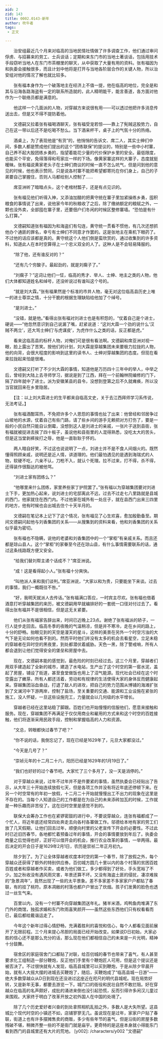 ```yaml
---
aid: 2
zid: 143
title: 0002.0143-新年
author: 吹牛者
tags: 
 - 正文

---
```




　　治安组最近几个月来对临高的当地民情社情做了许多调查工作，他们通过审问俘虏、与招募来的劳工、士兵谈话；定期和来东门市的当地土著谈话，包括用技术手段窃听当地人在东门市茶棚里的聊天，从中获取了大量有用的资料。张有福因为和执委会接触很多，而且计划中他将是打开与当地各阶层合作的关键人物，所以治安组对他的情况了解也就比较多。

　　张有福本身作为一个破落地主在经济上不值一提，他在临高的地位，完全是和其与沿海各路海盗有一定的联系所造就的，此人精明能干，能言善道，各方面对他作为一个联络员都是满意的。

　　他这样一个几面派的人物，对穿越方来说很有用——可以透过他把许多消息传送出去，但是又不得不提防着他。

　　文德嗣又拉着张有福喝酒聊天，张有福受宠若惊——靠上了髡贼这股势力，自己在这一带以后还不是吃喝不愁么。当下酒来杯干，桌子上的气氛十分的热络。

　　酒桌上，为了表现他是“有货”的，他悄悄的告诉文、席二人，其实士绅们中间，多数人都是赞成他们提出的这个“团练联保”的提议的，特别是一些中小村寨，自己养不起大股团练乡勇的，指望着能花少量的代价保护乡里的安全。最低限度，也能买个平安，免得落得和苟家庄一样的下场。像黄家寨这样的大寨子，态度就挺暧昧。张有福说黄家老头子在士绅们商议的时候一直不怎么吭气，但是问到他的意见的时候，他也表示赞同，只是说各村寨不能把希望都寄托在你们身上，自己的子弟要自己掌握住，否则人马都给别人控制了……

　　席亚洲听了暗暗点头，这个老棺材瓢子，还是有点见识的。

　　张有福见他们听得入神，又添油加醋的把黄守统在寨子里加紧操练乡勇，囤积粮食的事情说了出来，说他家今年的秋粮收了之后，除了缴纳额定的粮赋之外，一颗也没外卖，全部囤在寨子里，还要佃户们冬闲的时候区整修寨墙。“恐怕是有什么打算。”

　　文德嗣知道张有福因为和海盗们有勾连，黄守统一贯看不惯他，有几次还想抓他办个通匪的罪名，幸亏有士绅们不同意才作罢的。这是张地主在乘机下眼药了。不过他的话应该都是真的。黄守统这个人他们倒是蛮欣赏的，通过收集到的许多资料，知道此人在本时空算得上一个忠义双全的人了。这种人是不会轻易降服的。

　　“除了他，还有谁反对的？”

　　“还有几个穷酸子。最起劲的，就是刘瘸子了。”

　　“刘瘸子？”这词让他们一怔，临高的秀才、举人、士绅、地主之类的人物，他们大体都知道姓名和绰号，还没听说过有谁叫这个号的。

　　“就是刘大霖。”张有福果然是个标准的市井人物，毫无对这位临高县历史上唯一的进士尊崇之情，十分干脆的根据生理缺陷给他加了个绰号。

　　“是刘进士。”

　　“没错，就是他。”看得出张有福对刘进士也是有积怨的，“仗着自己是个进士，硬说——”他忽然意识到自己说漏了嘴，赶紧说道：“这刘大霖一个劲的说什么‘汉贼不两立’，还大骂士绅们‘与虎谋皮’，为虎作什么之类的话，反正都是虎。”

　　看来这临高县的标杆人物，对俺们可是很有看法啊。文德嗣和席亚洲对视一眼，脸上露出了苦笑。按他们的计划，刘大霖是穿越集团未来要极力拉拢的人物，他的向背，会很大程度的影响到这里的读书人、士绅对穿越集团的态度。但现在看来拉拢起来怕是很难。

　　文德嗣又打听了不少刘大霖的事情，知道他是万历四十三年中的举人，中举之后，曾经到大陆上去寻师学习，据说是到了江西，拜在一个前翰林院编修的门下，隔了四年就中了进士。派为安徽某县的县令，没想到登第之后不久就瘫痪，所以没当官就回来在乡里隐居。

　　【注：以上刘大霖进士的生平都来自临高文史，关于去江西拜师学习系传说，无法考证。】

　　张有福酒酣耳热，不免把许多个人恩怨的事情也扯了出来：他曾经和邻居争过山坡地的水源，仗着自己有些门路，请了些乡间的游手无赖把对方打伤了，要是一般的小民自然只能自认倒霉，没想到这人是刘进士的亲戚，一张片子送到县衙，张有福就被捉进去挨了四十板子，虽说他和县衙里的人混得熟悉，没吃太大的苦头，但是这当堂剥裤挨打之辱，他是一直耿耿于怀的。

　　两人暗自好笑，不过这也说说明了一点，刘进士并不是不食人间烟火的。既然懂得照顾亲戚，说明还是近人情，讲道理的。他们最怕遇见的是遇到海瑞式的人物，软硬不吃，六亲不认，刀枪不入，就认个死理。拉不过来，打不得，杀不得，还得装作很豁达的被他骂。

　　“刘进士家有团练么？”

　　“他哪里来什么团练，家里养些家丁护院罢了。”张有福以为穿越集团要对刘进士下手，更加热心起来，说刘进士的宅邸离此不远，过去不过走七八里路就是县城的西门，他家就住在西门内。不过他家在城外有一处庄子，就在县西门出来三四里的地方，他有时候也会出城去住个十天半月的。

　　文德嗣在笔记本上记下了这个情况，张有福见了心生欢喜，愈加殷勤备至。期间文德嗣问起他与刘香集团的关系——从搜集到的资料来看，他和刘香集团的关系似乎最为密切。

　　张有福也不隐瞒，说他的老婆和刘香集团中的一个“掌柜”有亲戚关系。而且还都是琼山县人。这个“掌柜”的家眷至今还在琼山县，有什么事情需要联系的话，通过这条线路既方便又安全。

　　“给我们替刘帮主递个话成不？”席亚洲说。

　　“成！这是看得起小人。”张有福十分爽快。

　　“叫他派人来和我们谈判。”席亚洲说，“大家以和为贵，只要能坐下来谈。过去的事情，我们一概既往不咎。”

　　“好，我明天就派人去传话。”张有福满口答应，一时宾主尽欢。张有福也借着酒意打听穿越集团的来历，被文德嗣用早就编排好的一套统一口径对付过去了。看得出张有福并不是很相信，但是这无关紧要。

　　他们从张有福家告辞出来，时间已近晚上23点。谢绝了张有福派的轿子，一行人徒步走回去。临高冬季的夜晚的气温稍凉，但是并不寒冷，走在乡间的路上，十分的舒畅。抬眼见到的天空是漫天的星斗，这样的美景在另外一个时空污浊的大气下是无论如何也看不到的。然而平时他们并没有太多的机会去看星空，立足未稳的穿越者在异时空的黑夜里，到处都潜伏着威胁。天色一黑，除了警戒哨，所有人都会退到让他们觉得安全的堡垒和房屋中去。

　　现在，文德嗣本能的感觉到，最危险的时刻已经过去。这三个月里，穿越者们用双手建造起了全新的城市，建造了水电站，生产出了这个时空的第一窑水泥，盖起了房屋，铺设了街道，甚至食堂做饭也用上了沼气能源。现代社会已经在这个时空露出了嫩芽。所有人都还活着，劳动和有规律的生活使得大家的身体反而健康起来。穿越集团浴血奋战，打退了敌人的进攻，把自己的势力范围从博铺的海滩扩张到了文澜河中下游两岸，控制了盐场，至关重要的交通、能源和工业设施在紧张的施工，没人怀疑，一旦这些设施完工，力量就会以几何级的水平增长。

　　穿越者已经在这里站稳了脚跟。百姓们也开始慢慢的信服他们，愿意来接触和服务。现在，穿越集团不再满足于仅仅用商业和雇用的方式来和这个时空的百姓接触，他们将逐渐采用民政手段，控制和掌握临高的人力和资源。

　　“文总，转眼都快过春节了吧？”

　　“你不说的话，我倒忘记了，现在已经是1629年了，元旦大家都没过。”

　　“今天是几号了？”

　　“崇祯元年的十二月二十六，阳历已经是1629年的1月19日了。”

　　“我们也好好的过个春节吧。大家忙了三个多月了，没一天是消停的。”

　　对于穿越众来说，过年不过年并不是件要紧的事情，虽然执委会已经贴出了告示，从大年三十开始连续放假七天，但是各项工作并没有将近年底还停顿下来。在另一个时空常有的年初一放假，十二月二十开始就慢慢出工不出力的现象在这里是不存在的。当每个人知道自己的工作都是在为自己的未来添砖加瓦的时候，工作就是一种乐趣而非苦役了。这在旧时空里是感觉不到的。

　　联保大会筹办工作也在紧锣密鼓的进行中，不要说穿越众，连张有福都成了一个忙人，将近年底还经常四处奔走去向各村各寨做工作。邬德给本地有家的劳工们放了几天假期，让他们回去过年，顺便向村里的父老宣传下开会的必要性。不过此时已近旧历春节，各地都忙着预备过年的事情，开会的事情要放到年后了。执委会商量之后觉得也好，正好可以借开会的机会，推行农业改革的事情，一举两得。最后决定的开会日子是1629年2月1日，农历是崇祯二年正月初九。

　　除夕到了。为了让全体穿越者欢度本时空的第一个春节，除了放假之外，每个穿越众还获得了额外的特别供应券。百仞城方圆几十里以内的各个村落的贫困百姓百姓或者和穿越者作买卖，或者为他们做工，多少都得到了好处，手头宽裕了不少。加之秋收没有遇风雨灾害，年景还算不坏。又没有海盗土匪的侵扰，凄凉难挨的“急景凋年”，竟然出现了一些的太平景象。差不多家差不多家家户户都贴了春联，有的挂了桃符。原本凋敝的村落也都户户冒出了炊烟。孩子们发黄的脸色也透过一丝生气来。

　　百里以内，没有一个村寨不向穿越集团送年礼。猪羊米酒，鸡鸭鱼肉堆满了东门外的商馆，独孤求婚和东门吹雨喜笑颜开——虽然这些东西他们只有权看看而已，最后都给戴谐运走了。

　　今年这个新年过得心情舒畅，充满着胜利的喜悦和信心，每个人都看见面前展开了无限前程。三个月来提心吊胆的局面已经开始改变。如果说D日初始，大家必胜的信心还不是那么充分的话，那么现在他们都相信自己的未来是一片光明，精神十分鼓舞。

　　宿舍区的家庭宿舍门口都贴了对联，给百仞城的春节也带来了喜气，有人甚至要求化工组制造一部分鞭炮，反正他们手里有个鞭炮匠人可用，但是这个提议还是被否决了。不过很快就有人发现，临高县城里可以买到鞭炮，于是从除夕早晨开始，就有人大摇大摆的进城去买鞭炮了，随后，买鞭炮成了“临高县城一日游”——绝大多数穿越众从D日到现在还没进过这座近在咫尺的明代县城呢。现在局势好转，又是新年无事，都要去游览一下。城门口的衙役和民壮自然不敢拦阻。好在穿越众在临高的名声颇好，成批的涌进来倒也没引起恐慌，反而引得许多闲汉儿童过来围观。大家终于明白了改革开放之初外国人在中国的处境了。

　　除了几个历史爱好者兴奋的到处拿照相机乱拍之外，多数人是大失所望。这县城比个现代时空的小镇还不如，店铺寥寥无几。虽说现在是过年，家家户户贴了春联，街道上也有许多摆摊售卖的商贩，多少有些年节的喜气。但是沿街的房屋多数残破不堪，稍微齐整一些的不是衙门就是庙宇。更奇特的是这座本身就小得能东门看到西门的县城里还有大片的荒地。
[y002]: /characters/y002 "文德嗣"


